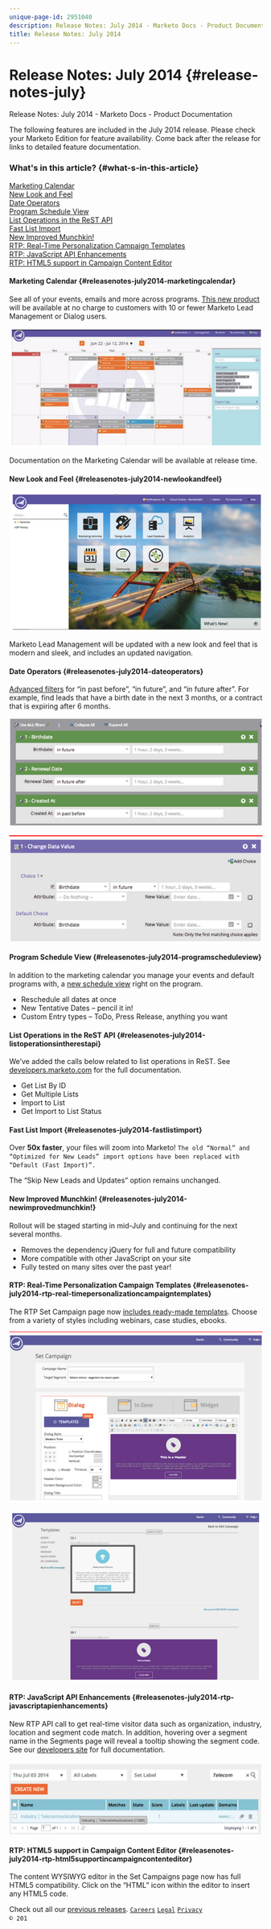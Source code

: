 ```yaml
---
unique-page-id: 2951040
description: Release Notes: July 2014 - Marketo Docs - Product Documentation
title: Release Notes: July 2014
---
```


# Release Notes: July 2014 {#release-notes-july}

Release Notes: July 2014 - Marketo Docs - Product Documentation

The following features are included in the July 2014 release. Please check your Marketo Edition for feature availability. Come back after the release for links to detailed feature documentation.

### What's in this article? {#what-s-in-this-article}

[Marketing Calendar](#releasenotes-july2014-marketingcalendar)  
[New Look and Feel](#releasenotes-july2014-newlookandfeel)  
[Date Operators](#releasenotes-july2014-dateoperators)  
[Program Schedule View](#releasenotes-july2014-programscheduleview)  
[List Operations in the ReST API](#releasenotes-july2014-listoperationsintherestapi)  
[Fast List Import](#releasenotes-july2014-fastlistimport)  
[New Improved Munchkin!](#releasenotes-july2014-newimprovedmunchkin!)  
[RTP: Real-Time Personalization Campaign Templates](#releasenotes-july2014-rtp-real-timepersonalizationcampaigntemplates)  
[RTP: JavaScript API Enhancements](#releasenotes-july2014-rtp-javascriptapienhancements)  
[RTP: HTML5 support in Campaign Content Editor](#releasenotes-july2014-rtp-html5supportincampaigncontenteditor)

#### Marketing Calendar {#releasenotes-july2014-marketingcalendar}

See all of your events, emails and more across programs. [This new product](../../../welcome-to-marketo-docs/product-docs/core-marketo-concepts.md) will be available at no charge to customers with 10 or fewer Marketo Lead Management or Dialog users.

![](assets/image2014-9-22-14-3a22-3a27.png)

Documentation on the Marketing Calendar will be available at release time.

#### New Look and Feel {#releasenotes-july2014-newlookandfeel}

![](assets/image2014-9-22-14-3a22-3a47.png)

Marketo Lead Management will be updated with a new look and feel that is modern and sleek, and includes an updated navigation.

#### Date Operators {#releasenotes-july2014-dateoperators}

[Advanced filters](../../../welcome-to-marketo-docs/product-docs/core-marketo-concepts/smart-lists-and-static-lists/creating-a-smart-list/smart-list-filter-operators-glossary.md) for “in past before”, “in future”, and “in future after”. For example, find leads that have a birth date in the next 3 months, or a contract that is expiring after 6 months.

![](assets/image2014-9-22-14-3a23-3a56.png)

![](assets/image2014-9-22-14-3a24-3a39.png)

#### Program Schedule View {#releasenotes-july2014-programscheduleview}

In addition to the marketing calendar you manage your events and default programs with, a [new schedule view](../../../welcome-to-marketo-docs/product-docs/core-marketo-concepts/programs.md) right on the program.

* Reschedule all dates at once
* New Tentative Dates – pencil it in!
* Custom Entry types – ToDo, Press Release, anything you want

#### List Operations in the ReST API {#releasenotes-july2014-listoperationsintherestapi}

We’ve added the calls below related to list operations in ReST. See [developers.marketo.com](http://developers.marketo.com/documentation/rest/) for the full documentation.

* Get List By ID
* Get Multiple Lists
* Import to List
* Get Import to List Status

#### Fast List Import {#releasenotes-july2014-fastlistimport}

Over **50x faster**, your files will zoom into Marketo! `The old “Normal” and “Optimized for New Leads” import options have been replaced with “Default (Fast Import)”.`

The “Skip New Leads and Updates” option remains unchanged.

#### New Improved Munchkin! {#releasenotes-july2014-newimprovedmunchkin!}

Rollout will be staged starting in mid-July and continuing for the next several months.

* Removes the dependency jQuery for full and future compatibility
* More compatible with other JavaScript on your site
* Fully tested on many sites over the past year!

#### RTP: Real-Time Personalization Campaign Templates {#releasenotes-july2014-rtp-real-timepersonalizationcampaigntemplates}

The RTP Set Campaign page now [includes ready-made templates](../../../welcome-to-marketo-docs/product-docs/web-personalization/using-templates/using-templates-to-create-web-campaigns.md). Choose from a variety of styles including webinars, case studies, ebooks.

![](assets/image2014-9-22-14-3a25-3a13.png)

![](assets/image2014-9-22-14-3a25-3a47.png)

#### RTP: JavaScript API Enhancements {#releasenotes-july2014-rtp-javascriptapienhancements}

New RTP API call to get real-time visitor data such as organization, industry, location and segment code match. In addition, hovering over a segment name in the Segments page will reveal a tooltip showing the segment code. See our [developers site](http://developers.marketo.com/documentation/websites/rtp-js-api/) for full documentation.

![](assets/image2014-9-22-14-3a26-3a11.png)

#### RTP: HTML5 support in Campaign Content Editor {#releasenotes-july2014-rtp-html5supportincampaigncontenteditor}

The content WYSIWYG editor in the Set Campaigns page now has full HTML5 compatibility. Click on the “HTML” icon within the editor to insert any HTML5 code.

Check out all our [previous releases](../../../welcome-to-marketo-docs/release-notes.md).
[ `Careers`](http://marketo.jobs/) [ `Legal`](http://docs.marketo.com/display/docs/assets/legal.php) [ `Privacy`](http://docs.marketo.com/display/docs/assets/privacy.php)   
`© 201` 